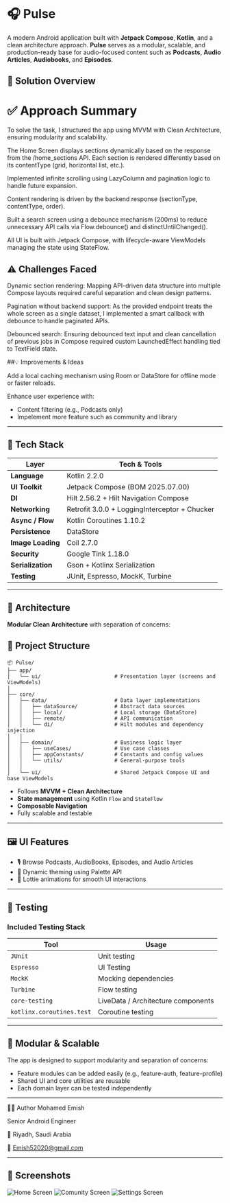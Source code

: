 # 🎧 Pulse

A modern Android application built with **Jetpack Compose**, **Kotlin**, and a clean architecture approach. **Pulse** serves as a modular, scalable, and production-ready base for audio-focused content such as **Podcasts**, **Audio Articles**, **Audiobooks**, and **Episodes**.

## 📝 Solution Overview
# ✅ Approach Summary

To solve the task, I structured the app using MVVM with Clean Architecture, ensuring modularity and scalability.

The Home Screen displays sections dynamically based on the response from the /home_sections API. Each section is rendered differently based on its contentType (grid, horizontal list, etc.).

Implemented infinite scrolling using LazyColumn and pagination logic to handle future expansion.

Content rendering is driven by the backend response (sectionType, contentType, order).

Built a search screen using a debounce mechanism (200ms) to reduce unnecessary API calls via Flow.debounce() and distinctUntilChanged().

All UI is built with Jetpack Compose, with lifecycle-aware ViewModels managing the state using StateFlow.

## ⚠️ Challenges Faced
Dynamic section rendering: Mapping API-driven data structure into multiple Compose layouts required careful separation and clean design patterns.

Pagination without backend support: As the provided endpoint treats the whole screen as a single dataset, I implemented a smart callback with debounce to handle paginated APIs.

Debounced search: Ensuring debounced text input and clean cancellation of previous jobs in Compose required custom LaunchedEffect handling tied to TextField state.

##💡 Improvements & Ideas

Add a local caching mechanism using Room or DataStore for offline mode or faster reloads.

Enhance user experience with:

 - Content filtering (e.g., Podcasts only)
 - Impelement more feature such as community and library 

---

## 🚀 Tech Stack

| Layer       | Tech & Tools |
|-------------|--------------|
| **Language**      | Kotlin 2.2.0 |
| **UI Toolkit**    | Jetpack Compose (BOM 2025.07.00) |
| **DI**            | Hilt 2.56.2 + Hilt Navigation Compose |
| **Networking**    | Retrofit 3.0.0 + LoggingInterceptor + Chucker |
| **Async / Flow**  | Kotlin Coroutines 1.10.2 |
| **Persistence**   | DataStore |
| **Image Loading** | Coil 2.7.0 |
| **Security**      | Google Tink 1.18.0 |
| **Serialization** | Gson + Kotlinx Serialization |
| **Testing**       | JUnit, Espresso, MockK, Turbine |

---

## 🧱 Architecture

**Modular Clean Architecture** with separation of concerns:

## 📁 Project Structure

```text
📦 Pulse/
├── app/
│   └── ui/                        # Presentation layer (screens and ViewModels)
│
├── core/
│   ├── data/                      # Data layer implementations
│   │   ├── dataSource/            # Abstract data sources
│   │   ├── local/                 # Local storage (DataStore)
│   │   ├── remote/                # API communication
│   │   └── di/                    # Hilt modules and dependency injection
│   │
│   ├── domain/                    # Business logic layer
│   │   ├── useCases/              # Use case classes
│   │   ├── appConstants/          # Constants and config values
│   │   └── utils/                 # General-purpose tools
│   │
│   └── ui/                        # Shared Jetpack Compose UI and base ViewModels
``` 

- Follows **MVVM + Clean Architecture**
- **State management** using Kotlin `Flow` and `StateFlow`
- **Composable Navigation**
- Fully scalable and testable

---

## 🖼️ UI Features

- 🎙️ Browse Podcasts, AudioBooks, Episodes, and Audio Articles
- 🎨 Dynamic theming using Palette API
- 🔄 Lottie animations for smooth UI interactions

---

## 🧪 Testing

### Included Testing Stack

| Tool       | Usage |
|------------|-------|
| `JUnit` | Unit testing |
| `Espresso` | UI Testing |
| `MockK` | Mocking dependencies |
| `Turbine` | Flow testing |
| `core-testing` | LiveData / Architecture components |
| `kotlinx.coroutines.test` | Coroutine testing |

---

## 🧩 Modular & Scalable

The app is designed to support modularity and separation of concerns:

- Feature modules can be added easily (e.g., feature-auth, feature-profile)
- Shared UI and core utilities are reusable
- Each domain layer can be tested independently

---

👨‍💻 Author
Mohamed Emish

Senior Android Engineer

📍 Riyadh, Saudi Arabia

📧 Emish52020@gmail.com

---

## 📸 Screenshots

![Home Screen](screenshots/1.png)
![Comunity Screen](screenshots/2.png)
![Settings Screen](screenshots/4.png)

